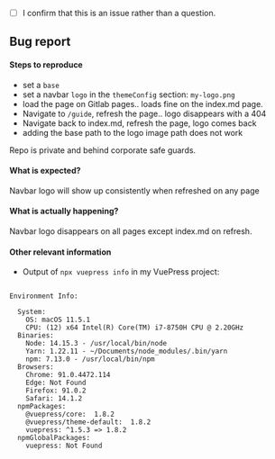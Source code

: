 <!-- Please don't delete this template or we'll close your issue -->
<!-- Before creating an issue please make sure you are using the latest version of VuePress. -->

<!-- Please confirm you will submit an issue. -->
<!-- Issues which contain questions or support requests will be closed. -->
<!-- (Update "[ ]" to "[x]" to check a box) -->

- [ ] I confirm that this is an issue rather than a question.

<!-- Please ask questions via following several ways. -->
<!-- https://vue-land.js.org/ -->
<!-- https://forum.vuejs.org/ -->
<!-- https://stackoverflow.com/questions/ask?tags=vuepress -->

## Bug report

#### Steps to reproduce

 - set a `base`
 - set a  navbar `logo` in the `themeConfig` section: `my-logo.png`
 - load the page on Gitlab pages.. loads fine on the index.md page. 
 - Navigate to `/guide`, refresh the page.. logo disappears with a 404
 - Navigate back to index.md, refresh the page, logo comes back
 - adding the base path to the logo image path does not work
 

<!-- If you are reporting a bug that can ONLY be reproduced on your repository, PLEASE provide this repo link. That takes guessing work out of the way and saves us time. -->

Repo is private and behind corporate safe guards.

<!-- If your repo isn't public, you can use `codesandbox` or `yarn create vuepress` to create a minimal reproduction -->

#### What is expected?
Navbar logo will show up consistently when refreshed on any page

#### What is actually happening?
Navbar logo disappears on all pages except index.md on refresh.

#### Other relevant information

- Output of `npx vuepress info` in my VuePress project:
```

Environment Info:

  System:
    OS: macOS 11.5.1
    CPU: (12) x64 Intel(R) Core(TM) i7-8750H CPU @ 2.20GHz
  Binaries:
    Node: 14.15.3 - /usr/local/bin/node
    Yarn: 1.22.11 - ~/Documents/node_modules/.bin/yarn
    npm: 7.13.0 - /usr/local/bin/npm
  Browsers:
    Chrome: 91.0.4472.114
    Edge: Not Found
    Firefox: 91.0.2
    Safari: 14.1.2
  npmPackages:
    @vuepress/core:  1.8.2 
    @vuepress/theme-default:  1.8.2 
    vuepress: ^1.5.3 => 1.8.2 
  npmGlobalPackages:
    vuepress: Not Found
```